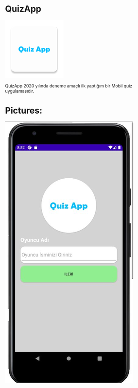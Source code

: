 # QuizApp

![Test Image 1](https://github.com/BerkayBaran/QuizApp/blob/main/Pictures/Logo.png)

QuizApp 2020 yılında deneme amaçlı ilk yaptığım bir Mobil quiz uygulamasıdır.

# Pictures:

![Test Image 2](https://github.com/BerkayBaran/QuizApp/blob/main/Pictures/LoginScreen.JPG)

